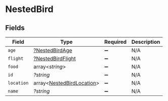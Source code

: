 # NestedBird


## Fields

| Field                                                                  | Type                                                                   | Required                                                               | Description                                                            |
| ---------------------------------------------------------------------- | ---------------------------------------------------------------------- | ---------------------------------------------------------------------- | ---------------------------------------------------------------------- |
| `age`                                                                  | [?NestedBirdAge](../../models/shared/NestedBirdAge.md)                 | :heavy_minus_sign:                                                     | N/A                                                                    |
| `flight`                                                               | [?NestedBirdFlight](../../models/shared/NestedBirdFlight.md)           | :heavy_minus_sign:                                                     | N/A                                                                    |
| `food`                                                                 | array<*string*>                                                        | :heavy_minus_sign:                                                     | N/A                                                                    |
| `id`                                                                   | *?string*                                                              | :heavy_minus_sign:                                                     | N/A                                                                    |
| `location`                                                             | array<[NestedBirdLocation](../../models/shared/NestedBirdLocation.md)> | :heavy_minus_sign:                                                     | N/A                                                                    |
| `name`                                                                 | *?string*                                                              | :heavy_minus_sign:                                                     | N/A                                                                    |